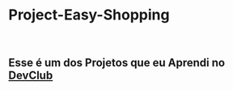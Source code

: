<h1>Project-Easy-Shopping</h1>
<br>
<h2> Esse é um dos Projetos que eu Aprendi no <a href="https://rodolfomori.com.br/devclub">DevClub</a></h2>



